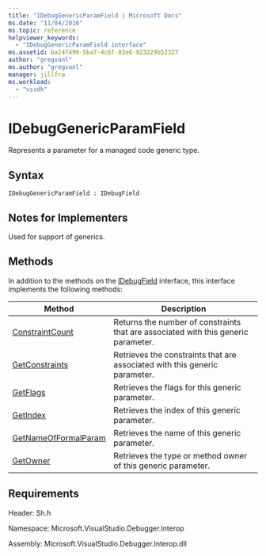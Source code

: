 ```yaml
---
title: "IDebugGenericParamField | Microsoft Docs"
ms.date: "11/04/2016"
ms.topic: reference
helpviewer_keywords:
  - "IDebugGenericParamField interface"
ms.assetid: ba24f499-5ba7-4c67-83e6-923229b52327
author: "gregvanl"
ms.author: "gregvanl"
manager: jillfra
ms.workload:
  - "vssdk"
---
```

# IDebugGenericParamField
Represents a parameter for a managed code generic type.

## Syntax

```
IDebugGenericParamField : IDebugField
```

## Notes for Implementers
 Used for support of generics.

## Methods
 In addition to the methods on the [IDebugField](../../../extensibility/debugger/reference/idebugfield.md) interface, this interface implements the following methods:

|Method|Description|
|------------|-----------------|
|[ConstraintCount](../../../extensibility/debugger/reference/idebuggenericparamfield-constraintcount.md)|Returns the number of constraints that are associated with this generic parameter.|
|[GetConstraints](../../../extensibility/debugger/reference/idebuggenericparamfield-getconstraints.md)|Retrieves the constraints that are associated with this generic parameter.|
|[GetFlags](../../../extensibility/debugger/reference/idebuggenericparamfield-getflags.md)|Retrieves the flags for this generic parameter.|
|[GetIndex](../../../extensibility/debugger/reference/idebuggenericparamfield-getindex.md)|Retrieves the index of this generic parameter.|
|[GetNameOfFormalParam](../../../extensibility/debugger/reference/idebuggenericparamfield-getnameofformalparam.md)|Retrieves the name of this generic parameter.|
|[GetOwner](../../../extensibility/debugger/reference/idebuggenericparamfield-getowner.md)|Retrieves the type or method owner of this generic parameter.|

## Requirements
 Header: Sh.h

 Namespace: Microsoft.VisualStudio.Debugger.Interop

 Assembly: Microsoft.VisualStudio.Debugger.Interop.dll